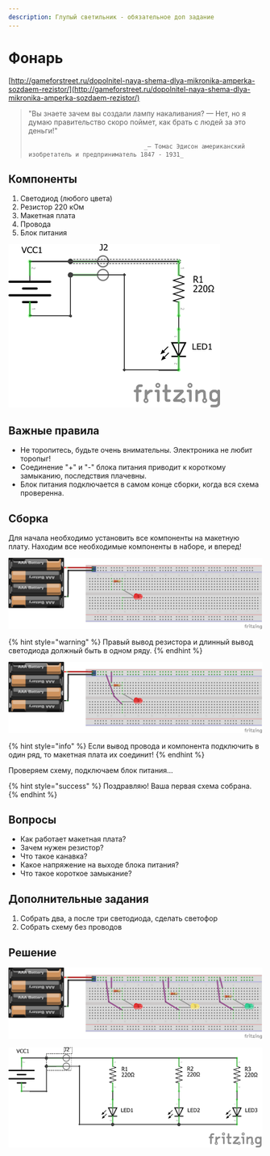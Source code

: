```yaml
---
description: Глупый светильник - обязательное доп задание
---
```


# Фонарь

[http://gameforstreet.ru/dopolnitel-naya-shema-dlya-mikronika-amperka-sozdaem-rezistor/](http://gameforstreet.ru/dopolnitel-naya-shema-dlya-mikronika-amperka-sozdaem-rezistor/)

> "Вы знаете зачем вы создали лампу накаливания? — Нет, но я думаю правительство скоро поймет, как брать с людей за это деньги!"
>
>                                     _— Томас Эдисон американский изобретатель и предприниматель 1847 - 1931_

## Компоненты

1. Светодиод \(любого цвета\)
2. Резистор 220 кОм
3. Макетная плата
4. Провода 
5. Блок питания

![](../.gitbook/assets/1.-lampa-1_sh.png)

## Важные правила

* Не торопитесь, будьте очень внимательны. Электроника не любит торопыг!
* Соединение "+" и "-" блока питания приводит к короткому замыканию, последствия плачевны.
* Блок питания подключается в самом конце сборки, когда вся схема проверенна.

## Сборка

Для начала необходимо установить все компоненты на макетную плату. Находим все необходимые компоненты в наборе, и вперед!

![&#x423;&#x441;&#x442;&#x430;&#x43D;&#x43E;&#x432;&#x43A;&#x430; &#x43A;&#x43E;&#x43C;&#x43F;&#x43E;&#x43D;&#x435;&#x43D;&#x442;&#x43E;&#x432;](../.gitbook/assets/1.-lampa-0.png)

{% hint style="warning" %}
Правый вывод резистора и длинный вывод светодиода должный быть в одном ряду.
{% endhint %}

![&#x423;&#x441;&#x442;&#x430;&#x43D;&#x43E;&#x432;&#x43A;&#x430; &#x43F;&#x440;&#x43E;&#x432;&#x43E;&#x434;&#x43E;&#x432;](../.gitbook/assets/1.-lampa-1.png)

{% hint style="info" %}
Если вывод провода и компонента подключить в один ряд, то макетная плата их соединит!
{% endhint %}

Проверяем схему, подключаем блок питания...

{% hint style="success" %}
Поздравляю! Ваша первая схема собрана.
{% endhint %}

## Вопросы

* Как работает макетная плата?
* Зачем нужен резистор?
* Что такое канавка?
* Какое напряжение на выходе блока питания?
* Что такое короткое замыкание?

## Дополнительные задания

1. Собрать два, а после три светодиода, сделать светофор
2. Собрать схему без проводов

## Решение

![](../.gitbook/assets/1.-lampa-2.png)

![](../.gitbook/assets/1.-lampa-2_sh.png)

